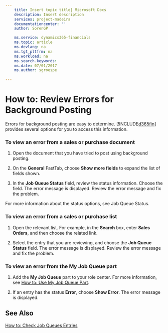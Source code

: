 ```yaml
---
    title: Insert topic title| Microsoft Docs
    description: Insert description
    services: project-madeira
    documentationcenter: ''
    author: SorenGP

    ms.service: dynamics365-financials
    ms.topic: article
    ms.devlang: na
    ms.tgt_pltfrm: na
    ms.workload: na
    ms.search.keywords:
    ms.date: 07/01/2017
    ms.author: sgroespe

---
```

# How to: Review Errors for Background Posting
Errors for background posting are easy to determine. [!INCLUDE[d365fin](../../includes/d365fin_md.md)] provides several options for you to access this information.  
  
### To view an error from a sales or purchase document  
  
1.  Open the document that you have tried to post using background posting.  
  
2.  On the **General** FastTab, choose **Show more fields** to expand the list of fields shown.  
  
3.  In the **Job Queue Status** field, review the status information. Choose the field. The error message is displayed. Review the error message and fix the problem.  
  
 For more information about the status options, see Job Queue Status.  
  
### To view an error from a sales or purchase list  
  
1.  Open the relevant list. For example, in the **Search** box, enter **Sales Orders**, and then choose the related link.  
  
2.  Select the entry that you are reviewing, and choose the **Job Queue Status** field. The error message is displayed. Review the error message and fix the problem.  
  
### To view an error from the My Job Queue part  
  
1.  Add the **My Job Queue** part to your role center. For more information, see [How to: Use My Job Queue Part](../how-to-use-my-job-queue-part.md).  
  
2.  If an entry has the status **Error**, choose **Show Error**. The error message is displayed.  
  
## See Also  
 [How to: Check Job Queues Entries](../how-to-check-job-queues-entries.md)